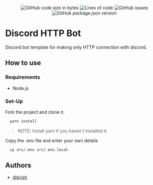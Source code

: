 <div align='center'>

![GitHub code size in bytes](https://img.shields.io/github/languages/code-size/krishagarwal2811/http-bot)
![Lines of code](https://img.shields.io/tokei/lines/github/krishagarwal2811/http-bot)
![GitHub issues](https://img.shields.io/github/issues-raw/krishagarwal2811/http-bot)
![GitHub package.json version](https://img.shields.io/github/package-json/v/krishagarwal2811/http-bot)

</div>

# Discord HTTP Bot

Discord bot template for making only HTTP connection with discord.

## How to use

### Requirements

-   Node.js

### Set-Up

Fork the project and clone it.

```bash
  yarn install
```

> NOTE: Install yarn if you haven't installed it.

Copy the .env file and enter your own details

```bash
  cp src/.env src/.env.local
```

## Authors

-   [@krish](https://www.github.com/krishagarwal2811)

